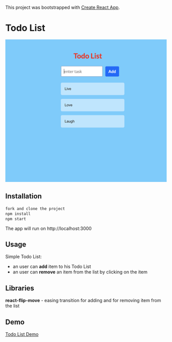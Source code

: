 This project was bootstrapped with [Create React App](https://github.com/facebook/create-react-app).

# Todo List
![Image](https://github.com/diautzi/ToDoList/blob/master/todo.png)

## Installation
```
fork and clone the project
npm install
npm start
```
The app will run on http://localhost:3000

## Usage
Simple Todo List: 
- an user can **add** item to his Todo List
- an user can **remove** an item from the list by clicking on the item 

## Libraries 
**react-flip-move** - easing  transition for adding and for removing item from the list

## Demo
[Todo List Demo](https://github.com/diautzi/ToDoList/blob/master/Demo.mov)
